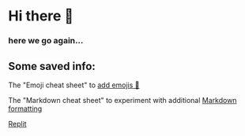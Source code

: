 # Hi there 👋 
### here we go again... 
## Some saved info:

The "Emoji cheat sheet" to [add emojis 🤭](https://www.webfx.com/tools/emoji-cheat-sheet/)

The "Markdown cheat sheet" to experiment with additional [Markdown formatting](https://www.markdownguide.org/cheat-sheet/)

[Replit](https://replit.com/login?source=%2Fgithub%2F*&goto=%2Fnew%2F%3FgithubRepo%3Dhuangsam%2Fultimate-python)
